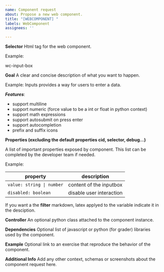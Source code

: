 ```yaml
---
name: Component request
about: Propose a new web component.
title: "[WEBCOMPONENT] "
labels: WebComponent
assignees: ''

---
```

**Selector**
Html tag for the web component.

Example:

wc-input-box

**Goal**
A clear and concise description of what you want to happen.

Example:
Inputs provides a way for users to enter a data.

***Features***:

- support multiline
- support numeric (force value to be a int or float in python context)
- support math expressions
- support autosubmit on press enter
- support autocompletion
- prefix and suffix icons

**Properties (excluding the default properties cid, selector, debug...)**

A list of important properties exposed by component. This list can be completed by the developer team
if needed.

Example:

| property | description |
|----------|------------|
| `value: string \| number` | content of the inputbox  |
| `disabled: boolean` | disable user interaction  |

If you want a the **filter** markdown, latex applyed to the variable indicate it in the desciption.  

**Controller**
An optional python class attached to the component instance.

**Dependencies**
Optional list of javascript or python (for grader) libraries used by the component.

**Example**
Optional link to an exercise that reproduce the behavior of the component.

**Additional Info**
Add any other context, schemas or screenshots about the component request here.
